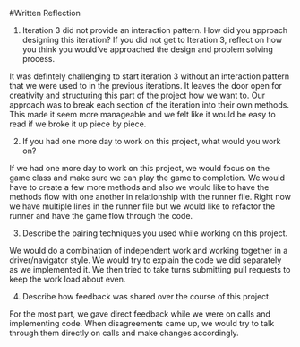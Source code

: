 #Written Reflection

1. Iteration 3 did not provide an interaction pattern. How did you approach designing this iteration? If you did not get to Iteration 3, reflect on how you think you would’ve approached the design and problem solving process.

It was defintely challenging to start iteration 3 without an interaction pattern that we were used to in the previous iterations. It leaves the door open for creativity and structuring this part of the project how we want to. Our approach was to break each section of the iteration into their own methods. This made it seem more manageable and we felt like it would be easy to read if we broke it up piece by piece. 

2. If you had one more day to work on this project, what would you work on?

If we had one more day to work on this project, we would focus on the game class and make sure we can play the game to completion. We would have to create a few more methods and also we would like to have the methods flow with one another in relationship with the runner file. Right now we have multiple lines in the runner file but we would like to refactor the runner and have the game flow through the code. 

3. Describe the pairing techniques you used while working on this project.

We would do a combination of independent work and working together in a driver/navigator style. We would try to explain the code we did separately as we implemented it. We then tried to take turns submitting pull requests to keep the work load about even. 

4. Describe how feedback was shared over the course of this project.

For the most part, we gave direct feedback while we were on calls and implementing code. When disagreements came up, we would try to talk through them directly on calls and make changes accordingly. 